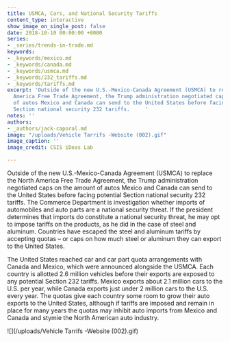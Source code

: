 ```yaml
---
title: USMCA, Cars, and National Security Tariffs
content_type: interactive
show_image_on_single_post: false
date: 2018-10-10 00:00:00 +0000
series:
- _series/trends-in-trade.md
keywords:
- _keywords/mexico.md
- _keywords/canada.md
- _keywords/usmca.md
- _keywords/232_tariffs.md
- _keywords/tariffs.md
excerpt: 'Outside of the new U.S.-Mexico-Canada Agreement (USMCA) to replace the North
  America Free Trade Agreement, the Trump administration negotiated caps on the amount
  of autos Mexico and Canada can send to the United States before facing potential
  Section national security 232 tariffs.     '
notes: ''
authors:
- _authors/jack-caporal.md
image: "/uploads/Vehicle Tarrifs -Website (002).gif"
image_caption: ''
image_credit: CSIS iDeas Lab

---
```

Outside of the new U.S.-Mexico-Canada Agreement (USMCA) to replace the North America Free Trade Agreement, the Trump administration negotiated caps on the amount of autos Mexico and Canada can send to the United States before facing potential Section national security 232 tariffs. The Commerce Department is investigation whether imports of automobiles and auto parts are a national security threat. If the president determines that imports do constitute a national security threat, he may opt to impose tariffs on the products, as he did in the case of steel and aluminum. Countries have escaped the steel and aluminum tariffs by accepting quotas – or caps on how much steel or aluminum they can export to the United States.

The United States reached car and car part quota arrangements with Canada and Mexico, which were announced alongside the USMCA. Each country is allotted 2.6 million vehicles before their exports are exposed to any potential Section 232 tariffs. Mexico exports about 2.1 million cars to the U.S. per year, while Canada exports just under 2 million cars to the U.S. every year. The quotas give each country some room to grow their auto exports to the United States, although if tariffs are imposed and remain in place for many years the quotas may inhibit auto imports from Mexico and Canada and stymie the North American auto industry.

![](/uploads/Vehicle Tarrifs -Website (002).gif)